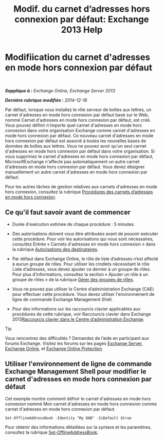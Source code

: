 ﻿---
title: 'Modif. du carnet d’adresses hors connexion par défaut: Exchange 2013 Help'
TOCTitle: Modifiication du carnet d'adresses en mode hors connexion par défaut
ms:assetid: 61abf78e-2543-4431-acc8-839e3c7a4548
ms:mtpsurl: https://technet.microsoft.com/fr-fr/library/Aa998569(v=EXCHG.150)
ms:contentKeyID: 50478311
ms.date: 04/24/2018
mtps_version: v=EXCHG.150
ms.translationtype: HT
---

# Modifiication du carnet d'adresses en mode hors connexion par défaut

 

_**Sapplique à :** Exchange Online, Exchange Server 2013_

_**Dernière rubrique modifiée :** 2014-12-16_

Par défaut, lorsque vous installez le rôle serveur de boîtes aux lettres, un carnet d'adresses en mode hors connexion par défaut basé sur le Web, nommé Carnet d'adresses en mode hors connexion par défaut, est créé. Vous pouvez définir n'importe quel carnet d'adresses en mode hors connexion dans votre organisation Exchange comme carnet d'adresses en mode hors connexion par défaut. Ce nouveau carnet d'adresses en mode hors connexion par défaut est associé à toutes les nouvelles bases de données de boîtes aux lettres. Vous ne pouvez avoir qu'un seul carnet d'adresses en mode hors connexion par défaut dans votre organisation. Si vous supprimez le carnet d'adresses en mode hors connexion par défaut, MicrosoftExchange n'affecte pas automatiquement un autre carnet d'adresses en mode hors connexion par défaut. Vous devez désigner manuellement un autre carnet d'adresses en mode hors connexion par défaut.

Pour les autres tâches de gestion relatives aux carnets d'adresses en mode hors connexion, consultez la rubrique [Procédures des carnets d’adresses en mode hors connexion](https://docs.microsoft.com/fr-fr/exchange/address-books/offline-address-books/offline-address-book-procedures).

## Ce qu'il faut savoir avant de commencer

  - Durée d'exécution estimée de chaque procédure : 5 minutes.

  - Des autorisations doivent vous être attribuées avant de pouvoir exécuter cette procédure. Pour voir les autorisations qui vous sont nécessaires, consultez Entrée « Carnets d'adresses en mode hors connexion » dans la rubrique [Autorisations des destinataires](recipients-permissions-exchange-2013-help.md).

  - Par défaut dans Exchange Online, le rôle de liste d’adresses n’est affecté à aucun groupe de rôles. Pour utiliser les cmdlets nécessitant le rôle Liste d’adresses, vous devez ajouter ce dernier à un groupe de rôles. Pour plus d’informations, consultez la section « Ajouter un rôle à un groupe de rôles » de la rubrique [Gérer des groupes de rôles](manage-role-groups-exchange-2013-help.md).

  - Vous ne pouvez pas utiliser le Centre d’administration Exchange (CAE) pour effectuer cette procédure. Vous devez utiliser l'environnement de ligne de commande Exchange Management Shell.

  - Pour des informations sur les raccourcis clavier applicables aux procédures de cette rubrique, voir Raccourcis clavier dans Exchange 2013[Raccourcis clavier dans le Centre d’administration Exchange](keyboard-shortcuts-in-the-exchange-admin-center-exchange-online-protection-help.md).

> [!TIP]
> Vous rencontrez des difficultés ? Demandez de l’aide en participant aux forums Exchange. Visitez les forums sur les pages <a href="https://go.microsoft.com/fwlink/p/?linkid=60612">Exchange Server</a>, <a href="https://go.microsoft.com/fwlink/p/?linkid=267542">Exchange Online</a>, et <a href="https://go.microsoft.com/fwlink/p/?linkid=285351">Exchange Online Protection</a>.


## Utiliser l'environnement de ligne de commande Exchange Management Shell pour modifier le carnet d'adresses en mode hors connexion par défaut

Cet exemple montre comment définir le carnet d'adresses en mode hors connexion nommé Mon carnet d'adresses en mode hors connexion comme carnet d'adresses en mode hors connexion par défaut.

    Set-OfflineAddressBook -Identity "My OAB" -IsDefault $true

Pour obtenir des informations détaillées sur la syntaxe et les paramètres, consultez la rubrique [Set-OfflineAddressBook](https://technet.microsoft.com/fr-fr/library/aa996330\(v=exchg.150\)).

